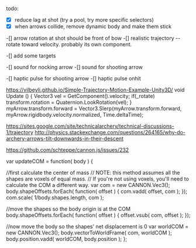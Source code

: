 todo:

-[x] reduce lag at shot (try a pool, try more specific selectors)
-[x] when arrows collide, remove dynamic body and make them stick

-[] arrow rotation at shot should be front of bow
-[] realistic trajectory -- rotate toward velocity. probably its own component. 

-[] add some targets

-[] sound for nocking arrow
-[] sound for shooting arrow

-[] haptic pulse for shooting arrow
-[] haptic pulse onhit


https://vilbeyli.github.io/Simple-Trajectory-Motion-Example-Unity3D/
    void Update ()
    {
        Vector3 vel = GetComponent<Rigidbody>().velocity;
        if(_rotate)
            transform.rotation = Quaternion.LookRotation(vel);
    }
myArrow.transform.forward =
    Vector3.Slerp(myArrow.transform.forward, myArrow.rigidbody.velocity.normalized, Time.deltaTime);


https://sites.google.com/site/technicalarchery/technical-discussions-1/trajectory
http://physics.stackexchange.com/questions/264165/why-do-archery-arrows-tilt-downwards-in-their-descent


https://github.com/schteppe/cannon.js/issues/232

var updateCOM = function( body ) {

//first calculate the center of mass
// NOTE: this method assumes all the shapes are voxels of equal mass.
// If you're not using voxels, you'll need to calculate the COM a different way.
var com = new CANNON.Vec3();
body.shapeOffsets.forEach( function( offset ) {
    com.vadd( offset, com );
});
com.scale( 1/body.shapes.length, com );

//move the shapes so the body origin is at the COM
body.shapeOffsets.forEach( function( offset ) {
    offset.vsub( com, offset );
});

//now move the body so the shapes' net displacement is 0
var worldCOM = new CANNON.Vec3();
body.vectorToWorldFrame( com, worldCOM );
body.position.vadd( worldCOM, body.position );
};